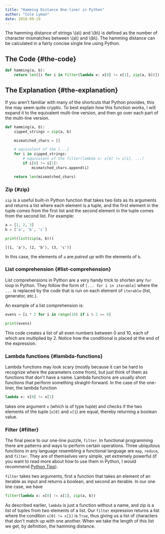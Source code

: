 ```yaml
---
title: "Hamming Distance One-liner in Python"
author: "Cole Lyman"
date: 2018-09-19
---
```


The hamming distance of strings \\(a\\) and \\(b\\) is defined as the number of
character mismatches between \\(a\\) and \\(b\\). The hamming distance can be calculated
in a fairly concise single line using Python.


## The Code {#the-code}

```python
def hamming(a, b):
    return len([i for i in filter(lambda x: x[0] != x[1], zip(a, b))])
```


## The Explanation {#the-explanation}

If you aren't familiar with many of the shortcuts that Python provides, this
line may seem quite cryptic. To best explain how this function works, I will
expand it to the equivalent multi-line version, and then go over each part of
the multi-line version.

```python
def hamming(a, b):
    zipped_strings = zip(a, b)

    mismatched_chars = []

    # equivalent of the [...]
    for i in zipped_strings:
        # equivalent of the filter(lambda x: x[0] != x[1], ...)
        if i[0] != i[1]:
            mismatched_chars.append(i)

    return len(mismatched_chars)
```


### Zip {#zip}

`zip` is a useful built-in Python function that takes two lists as its arguments
and returns a list where each element is a tuple, and the first element in the
tuple comes from the first list and the second element in the tuple comes from
the second list. For example:

```python
a = [1, 2, 3]
b = ['a', 'b', 'c']

print(list(zip(a, b)))
```

```text
[(1, 'a'), (2, 'b'), (3, 'c')]
```

In this case, the elements of `a` are _paired up_ with the elements of `b`.


### List comprehension {#list-comprehension}

List comprehensions in Python are a very handy trick to shorten any `for` loop
in Python. They follow the form of `[... for i in iterable]` where the `...` is
replaced by the code that is run on each element of `iterable` (list, generator,
etc.).

An example of a list comprehension is:

```python
evens = [i * 2 for i in range(10) if i % 2 == 0]

print(evens)
```

This code creates a list of all even numbers between 0 and 10, each of which are
multiplied by 2. Notice how the conditional is placed at the end of the expression.


### Lambda functions {#lambda-functions}

Lambda functions may look scary (mostly because it can be hard to recognize
where the parameters come from), but just think of them as functions that don't
have a name. Lambda functions are usually short functions that
perform something straight-forward. In the case of the one-liner, the lambda
function

```python
lambda x: x[0] != x[1]
```

takes one argument `x` (which is of type tuple) and checks if the two elements
of the tuple (`x[0]` and `x[1`) are equal, thereby returning a boolean value.


### Filter {#filter}

The final piece to our one-line puzzle, `filter`. In functional programming
there are patterns and ways to perform certain operations. Three ubiquitous
functions in any language resembling a functional language are `map`, `reduce`,
and `filter`. They are of themselves very simple, yet extremely powerful (if you
want to read more about how to use them in Python, I would recommend [Python
Tips](http://book.pythontips.com/en/latest/map%5Ffilter.html)).

`filter` takes two arguments, first a function that takes an element of an
iterable as input and returns a boolean, and second an iterable. In our one line
case, we have

```python
filter(lambda x: x[0] != x[1], zip(a, b))
```

As described earlier, `lambda` is just a function without a name, and zip is a
list of tuples from two elements of a list. Our `filter` expression returns a
list where the condition `x[0] != x[1]` is `True`, thus giving us a list of
characters that don't match up with one another. When we take the length of this
list we get, by definition, the hamming distance.
